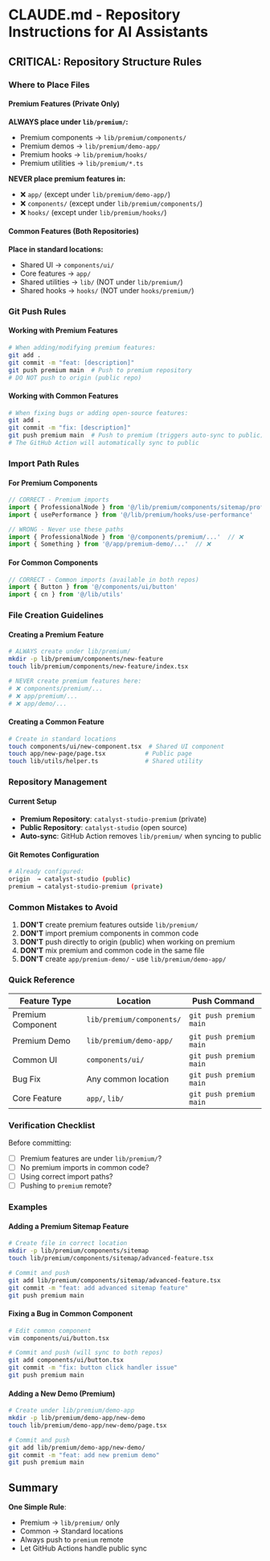 # CLAUDE.md - Repository Instructions for AI Assistants

## CRITICAL: Repository Structure Rules

### Where to Place Files

#### Premium Features (Private Only)
**ALWAYS place under `lib/premium/`:**
- Premium components → `lib/premium/components/`
- Premium demos → `lib/premium/demo-app/`
- Premium hooks → `lib/premium/hooks/`
- Premium utilities → `lib/premium/*.ts`

**NEVER place premium features in:**
- ❌ `app/` (except under `lib/premium/demo-app/`)
- ❌ `components/` (except under `lib/premium/components/`)
- ❌ `hooks/` (except under `lib/premium/hooks/`)

#### Common Features (Both Repositories)
**Place in standard locations:**
- Shared UI → `components/ui/`
- Core features → `app/`
- Shared utilities → `lib/` (NOT under `lib/premium/`)
- Shared hooks → `hooks/` (NOT under `hooks/premium/`)

### Git Push Rules

#### Working with Premium Features
```bash
# When adding/modifying premium features:
git add .
git commit -m "feat: [description]"
git push premium main  # Push to premium repository
# DO NOT push to origin (public repo)
```

#### Working with Common Features
```bash
# When fixing bugs or adding open-source features:
git add .
git commit -m "fix: [description]"
git push premium main  # Push to premium (triggers auto-sync to public)
# The GitHub Action will automatically sync to public
```

### Import Path Rules

#### For Premium Components
```typescript
// CORRECT - Premium imports
import { ProfessionalNode } from '@/lib/premium/components/sitemap/professional-nodes'
import { usePerformance } from '@/lib/premium/hooks/use-performance'

// WRONG - Never use these paths
import { ProfessionalNode } from '@/components/premium/...'  // ❌
import { Something } from '@/app/premium-demo/...'  // ❌
```

#### For Common Components
```typescript
// CORRECT - Common imports (available in both repos)
import { Button } from '@/components/ui/button'
import { cn } from '@/lib/utils'
```

### File Creation Guidelines

#### Creating a Premium Feature
```bash
# ALWAYS create under lib/premium/
mkdir -p lib/premium/components/new-feature
touch lib/premium/components/new-feature/index.tsx

# NEVER create premium features here:
# ❌ components/premium/...
# ❌ app/premium/...
# ❌ app/demo/...
```

#### Creating a Common Feature
```bash
# Create in standard locations
touch components/ui/new-component.tsx  # Shared UI component
touch app/new-page/page.tsx           # Public page
touch lib/utils/helper.ts             # Shared utility
```

### Repository Management

#### Current Setup
- **Premium Repository**: `catalyst-studio-premium` (private)
- **Public Repository**: `catalyst-studio` (open source)
- **Auto-sync**: GitHub Action removes `lib/premium/` when syncing to public

#### Git Remotes Configuration
```bash
# Already configured:
origin  → catalyst-studio (public)
premium → catalyst-studio-premium (private)
```

### Common Mistakes to Avoid

1. **DON'T** create premium features outside `lib/premium/`
2. **DON'T** import premium components in common code
3. **DON'T** push directly to origin (public) when working on premium
4. **DON'T** mix premium and common code in the same file
5. **DON'T** create `app/premium-demo/` - use `lib/premium/demo-app/`

### Quick Reference

| Feature Type | Location | Push Command |
|-------------|----------|--------------|
| Premium Component | `lib/premium/components/` | `git push premium main` |
| Premium Demo | `lib/premium/demo-app/` | `git push premium main` |
| Common UI | `components/ui/` | `git push premium main` |
| Bug Fix | Any common location | `git push premium main` |
| Core Feature | `app/`, `lib/` | `git push premium main` |

### Verification Checklist

Before committing:
- [ ] Premium features are under `lib/premium/`?
- [ ] No premium imports in common code?
- [ ] Using correct import paths?
- [ ] Pushing to `premium` remote?

### Examples

#### Adding a Premium Sitemap Feature
```bash
# Create file in correct location
mkdir -p lib/premium/components/sitemap
touch lib/premium/components/sitemap/advanced-feature.tsx

# Commit and push
git add lib/premium/components/sitemap/advanced-feature.tsx
git commit -m "feat: add advanced sitemap feature"
git push premium main
```

#### Fixing a Bug in Common Component
```bash
# Edit common component
vim components/ui/button.tsx

# Commit and push (will sync to both repos)
git add components/ui/button.tsx
git commit -m "fix: button click handler issue"
git push premium main
```

#### Adding a New Demo (Premium)
```bash
# Create under lib/premium/demo-app
mkdir -p lib/premium/demo-app/new-demo
touch lib/premium/demo-app/new-demo/page.tsx

# Commit and push
git add lib/premium/demo-app/new-demo/
git commit -m "feat: add new premium demo"
git push premium main
```

## Summary

**One Simple Rule**: 
- Premium → `lib/premium/` only
- Common → Standard locations
- Always push to `premium` remote
- Let GitHub Actions handle public sync